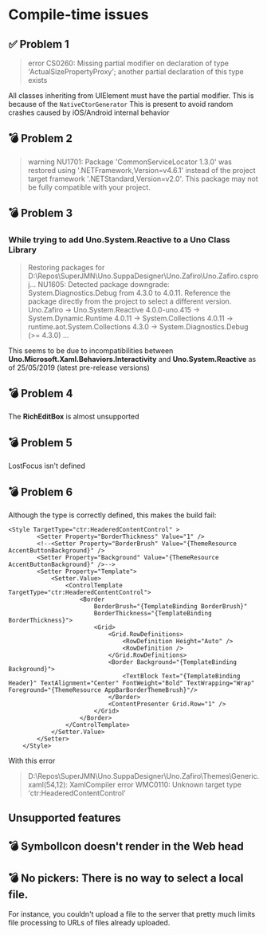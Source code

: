 ﻿# Compile-time issues

## ✅ Problem 1
> error CS0260: Missing partial modifier on declaration of type 'ActualSizePropertyProxy'; another partial declaration of this type exists

All classes inheriting from UIElement must have the partial modifier. This is because of the `NativeCtorGenerator`
This is present to avoid random crashes caused by iOS/Android internal behavior

## 💣 Problem 2
>  warning NU1701: Package 'CommonServiceLocator 1.3.0' was restored using '.NETFramework,Version=v4.6.1' instead of the project target framework '.NETStandard,Version=v2.0'. This package may not be fully compatible with your project.

## 💣 Problem 3
### While trying to add Uno.System.Reactive to a Uno Class Library
> Restoring packages for D:\Repos\SuperJMN\Uno.SuppaDesigner\Uno.Zafiro\Uno.Zafiro.csproj...
NU1605: Detected package downgrade: System.Diagnostics.Debug from 4.3.0 to 4.0.11. Reference the package directly from the project to select a different version. 
 Uno.Zafiro -> Uno.System.Reactive 4.0.0-uno.415 -> System.Dynamic.Runtime 4.0.11 -> System.Collections 4.0.11 -> runtime.aot.System.Collections 4.3.0 -> System.Diagnostics.Debug (>= 4.3.0) 
...

This seems to be due to incompatibilities between **Uno.Microsoft.Xaml.Behaviors.Interactivity** and **Uno.System.Reactive** as of 25/05/2019 (latest pre-release versions)

## 💣 Problem 4
The **RichEditBox** is almost unsupported

## 💣 Problem 5
LostFocus isn't defined

## 💣 Problem 6

Although the type is correctly defined, this makes the build fail:

```
<Style TargetType="ctr:HeaderedContentControl" >
        <Setter Property="BorderThickness" Value="1" />
        <!--<Setter Property="BorderBrush" Value="{ThemeResource AccentButtonBackground}" />
        <Setter Property="Background" Value="{ThemeResource AccentButtonBackground}" />-->
        <Setter Property="Template">
            <Setter.Value>
                <ControlTemplate TargetType="ctr:HeaderedContentControl">
                    <Border
                        BorderBrush="{TemplateBinding BorderBrush}"
                        BorderThickness="{TemplateBinding BorderThickness}">
                        <Grid>
                            <Grid.RowDefinitions>
                                <RowDefinition Height="Auto" />
                                <RowDefinition />
                            </Grid.RowDefinitions>
                            <Border Background="{TemplateBinding Background}">
                                <TextBlock Text="{TemplateBinding Header}" TextAlignment="Center" FontWeight="Bold" TextWrapping="Wrap" Foreground="{ThemeResource AppBarBorderThemeBrush}"/>
                            </Border>
                            <ContentPresenter Grid.Row="1" />
                        </Grid>
                    </Border>
                </ControlTemplate>
            </Setter.Value>
        </Setter>
    </Style>
```
With this error
> D:\Repos\SuperJMN\Uno.SuppaDesigner\Uno.Zafiro\Themes\Generic.xaml(54,12): XamlCompiler error WMC0110: Unknown target type 'ctr:HeaderedContentControl'

## Unsupported features

## 💣 SymbolIcon doesn't render in the Web head

## 💣 No pickers: There is no way to select a local file. 
For instance, you couldn't upload a file to the server that pretty much limits file processing to URLs of files already uploaded.
